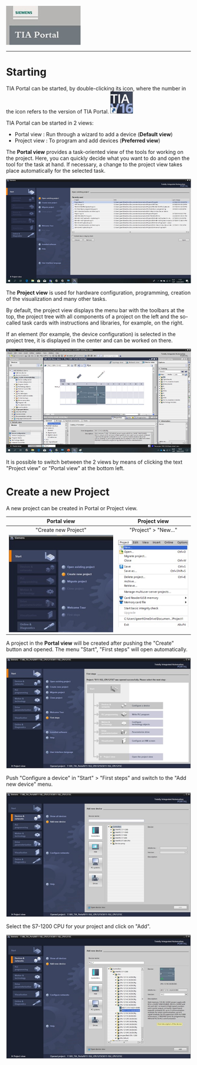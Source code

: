 ![](../Ad03/Images/Logo_Siemens_TIA_Portal.jpg)
_____________________________________
# Starting
TIA Portal can be started, by double-clicking its icon, where the number in the icon refers to the version of TIA Portal.
![Icon TIA Portal V16](../Ad03/Images/Icon_TIA_V16.jpg)

TIA Portal can be started in 2 views:
- Portal view : Run through a wizard to add a device (**Default view**)
- Project view : To program and add devices (**Preferred view**)

The **Portal view** provides a task-oriented view of the tools for working on the project. Here, you can quickly decide what you want to do and open the tool for the task at hand. If necessary, a change to the project view takes place automatically for the selected task.

![Portal view](../Ad03/Images/TIA_Portal_View.jpg "Portal View")

The **Project view** is used for hardware configuration, programming, creation of the visualization and many other tasks.

By default, the project view displays the menu bar with the toolbars at the top, the project tree with all components of a project on the left and the so-called task cards with instructions and libraries, for example, on the right.

If an element (for example, the device configuration) is selected in the project tree, it is displayed in the center and can be worked on there.

![Project view](../Ad03/Images/TIA_Project_View.jpg "Project View")

It is possible to switch between the 2 views by means of clicking the text "Project view" or "Portal view" at the bottom left.

# Create a new Project
A new project can be created in Portal or Project view.

Portal view  |  Project view
:--:|:--:
"Create new Project"  |  "Project" > "New..."
![Create new TIA Project](../Ad03/Images/Create_new_project.jpg) | ![New TIA Project](../Ad03/Images/TIA_new_project.jpg)

A project in the **Portal view** will be created after pushing the "Create" button and opened. The menu "Start", "First steps" will open automatically.

![First steps](../Ad03/Images/First_steps.jpg)

Push "Configure a device" in "Start" > "First steps" and switch to the "Add new device" menu.

![Add new device](../Ad03/Images/Add_new_device.jpg)

Select the S7-1200 CPU for your project and click on "Add".

![Select new device](../Ad03/Images/Select_new_device.jpg)
